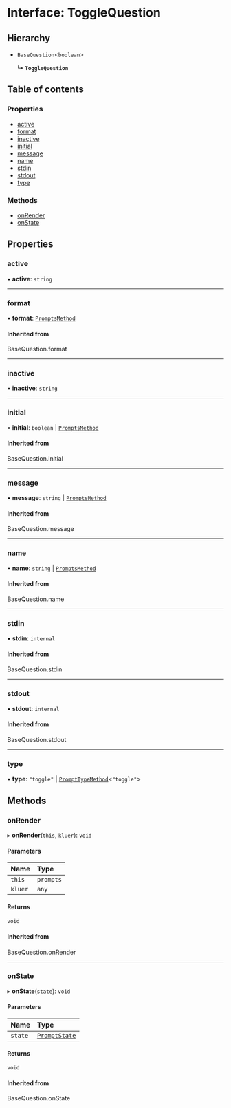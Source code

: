# Interface: ToggleQuestion

## Hierarchy

- `BaseQuestion`\<`boolean`\>

  ↳ **`ToggleQuestion`**

## Table of contents

### Properties

- [active](ToggleQuestion.md#active)
- [format](ToggleQuestion.md#format)
- [inactive](ToggleQuestion.md#inactive)
- [initial](ToggleQuestion.md#initial)
- [message](ToggleQuestion.md#message)
- [name](ToggleQuestion.md#name)
- [stdin](ToggleQuestion.md#stdin)
- [stdout](ToggleQuestion.md#stdout)
- [type](ToggleQuestion.md#type)

### Methods

- [onRender](ToggleQuestion.md#onrender)
- [onState](ToggleQuestion.md#onstate)

## Properties

### active

• **active**: `string`

___

### format

• **format**: [`PromptsMethod`](../README.md#promptsmethod)

#### Inherited from

BaseQuestion.format

___

### inactive

• **inactive**: `string`

___

### initial

• **initial**: `boolean` \| [`PromptsMethod`](../README.md#promptsmethod)

#### Inherited from

BaseQuestion.initial

___

### message

• **message**: `string` \| [`PromptsMethod`](../README.md#promptsmethod)

#### Inherited from

BaseQuestion.message

___

### name

• **name**: `string` \| [`PromptsMethod`](../README.md#promptsmethod)

#### Inherited from

BaseQuestion.name

___

### stdin

• **stdin**: `internal`

#### Inherited from

BaseQuestion.stdin

___

### stdout

• **stdout**: `internal`

#### Inherited from

BaseQuestion.stdout

___

### type

• **type**: ``"toggle"`` \| [`PromptTypeMethod`](PromptTypeMethod.md)\<``"toggle"``\>

## Methods

### onRender

▸ **onRender**(`this`, `kluer`): `void`

#### Parameters

| Name | Type |
| :------ | :------ |
| `this` | `prompts` |
| `kluer` | `any` |

#### Returns

`void`

#### Inherited from

BaseQuestion.onRender

___

### onState

▸ **onState**(`state`): `void`

#### Parameters

| Name | Type |
| :------ | :------ |
| `state` | [`PromptState`](PromptState.md) |

#### Returns

`void`

#### Inherited from

BaseQuestion.onState
